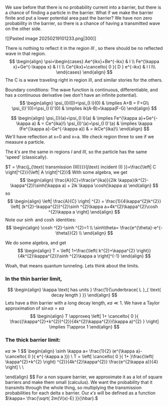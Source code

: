 
We saw before that there is no probability current into a barrier, but there is a chance of finding a particle in the barrier. What if we make the barrier finite and put a lower potential area past the barrier? We have non zero probability in the barrier, so there is a chance of having a transmitted wave on the other side.

![[Pasted image 20250219101233.png|300]]

There is nothing to reflect it in the region $III$ , so there should be no reflected wave in that region. 
$$
\begin{align}
\psi=\begin{cases}
Ae^{ikx}+Be^{-ikx} & I \\
Fe^{\kappa x}+Ge^{-\kappa x} & I I \\
Ce^{ikx}+\cancelto{ 0 }{ D } e^{-ikx} & I I I\\
\end{cases}
\end{align}
$$
The C is a wave traveling right in region $I I I$, and similar stories for the others.

Boundary conditions: The wave function is continuous, differentiable, and has a continuous derivative (we don't have an infinite potential).  
$$
\begin{align}
\psi_{I}(0)=\psi_{I I}(0)  & \implies A+B = F+G\\
\psi_{I}'(0)=\psi_{I I}'(0)  & \implies ik(A-B)=\kappa(F-G)
\end{align}
$$

$$
\begin{align}
\psi_{I}(a)=\psi_{I I}(a)  & \implies Fe^{\kappa a}+Ge^{-\kappa a} & = Ce^{ika}\\
\psi_{I}'(a)=\psi_{I I}'(a)  & \implies \kappa (Fe^{\kappa a}-Ge^{-\kappa a}) & = ikCe^{ika}\\
\end{align}
$$
We'll have reflection at x=0 and x=a. We check region three to see if we measure a particle.

The $k's$ are the same in regions $I \text{ and } I I I$, so the particle has the same 'speed' (classically).

$T = \frac{j_{\text{ transmission (III)}}}{j\text{ incident (I) }}=\frac{\left| C \right|^{2}}{\left| A \right|^{2}}$
With some algebra, we get 
$$
\begin{align}
\frac{A}{C}=\frac{e^{ika}}{2ik \kappa}(k^{2}-\kappa^{2})\sinh(\kappa a) + 2ik \kappa \cosh(\kappa a)
\end{align}
$$
so
$$
\begin{align}
\left| \frac{A}{C} \right| ^{2} = \frac{1}{4\kappa^{2}k^{2}} \left[ (k^{2}-\kappa^{2})^{2}\sinh ^{2}\kappa a+4k^{2}\kappa^{2}\cosh ^{2}\kappa a \right] 
\end{align}
$$
Note our $\sinh \text{ and }  \cosh$ identities:
$$
\begin{align}
\cosh ^{2}-\sinh ^{2}=1 \\
\sinh\theta= \frac{e^{\theta}-e^{-\theta}}{2} \\
\end{align}
$$

We do some algebra,  and get
$$
\begin{align}
T = \left[ 1+\frac{\left( k^{2}+\kappa^{2} \right)}{4k^{2}\kappa^{2}}\sinh ^{2}\kappa a  \right]^{-1}
\end{align}
$$

Woah, that means quantum tunneling.
Lets think about the limits. 
### In the thin barrier limit, 
$$
\begin{align}
\kappa \text{ has units } \frac{1}{\underbrace{ L }_{ \text{ decay length } }}
\end{align}
$$
Lets have a thin barrier with a long decay length, $\kappa a\ll 1$.
We have a Taylor approximation of $\sin \kappa a=\kappa a$
$$
\begin{align}
T \approxeq \left[ 1+ \cancelto{ 0 }{ \frac{(\kappa^{2}+k^{2})^{2}}{4k^{2}\kappa^{2}}(\kappa a)^{2} } \right]  \implies T\approx 1
\end{align}
$$
### The thick barrier limit: 
$\kappa a\gg 1$
$$
\begin{align}
\sinh \kappa a= \frac{1}{2} (e^{\kappa a}-\cancelto{ 0 }{ e^{-\kappa a }}) \\
T = \left[ \cancelto{ 0 }{ 1+ }\frac{\left( \kappa^{2}+k^{2} \right) ^{2}}{4k^{2}\kappa^{2}} \frac{e^{2\kappa a}}{4} \right] \\ \\
 
\end{align}
$$
For a non square barrier, we approximate it as a lot of square barriers and make them small (calculus). We want the probability that it transmits through the whole thing, so multiplying the transmission probabilities for each delta x barrier. Our $\kappa's$ will be defined as a function $\kappa= \frac{\sqrt{ 2m(V(x)-E) }}{\hbar}.$
